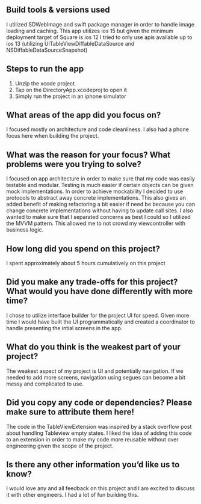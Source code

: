## Build tools & versions used
I utilized SDWebImage and swift package manager in order to handle image loading and caching. 
This app utilizes ios 15 but given the minimum deployment target of Square is ios 12 I tried to only use apis available up to ios 13 (utilizing UITableViewDiffableDataSource and NSDiffableDataSourceSnapshot)

## Steps to run the app
1) Unzip the xcode project 
2) Tap on the DirectoryApp.xcodeproj to open it 
3) Simply run the project in an iphone simulator

## What areas of the app did you focus on?
I focused mostly on architecture and code cleanliness.
I also had a phone focus here when building the project.

## What was the reason for your focus? What problems were you trying to solve?
I focused on app architecture in order to make sure that my code was easily testable and modular. Testing is much easier if certain objects can be given mock implementations. In order to achieve mockability I decided to use protocols to abstract away concrete implementations. This also gives an added benefit of making refactoring a bit easier if need be because you can change concrete implementations without having to update call sites. 
I also wanted to make sure that I separated concerns as best I could so I utilized the MVVM pattern. This allowed me to not crowd my viewcontroller with business logic. 

## How long did you spend on this project?
I spent approximately about 5 hours cumulatively on this project

## Did you make any trade-offs for this project? What would you have done differently with more time?
I chose to utilize interface builder for the project UI for speed. Given more time I would have built the UI programmatically and created a coordinator to handle presenting the intial screens in the app.

## What do you think is the weakest part of your project?
The weakest aspect of my project is UI and potentially navigation. If we needed to add more screens, navigation using segues can become a bit messy and complicated to use.

## Did you copy any code or dependencies? Please make sure to attribute them here!
The code in the TableViewExtension was inspired by a stack overflow post about handling Tableview empty states. I liked the idea of adding this code to an extension in order to make my code more reusable without over engineering given the scope of the project.

## Is there any other information you’d like us to know?
I would love any and all feedback on this project and I am excited to discuss it with other engineers. I had a lot of fun building this.
